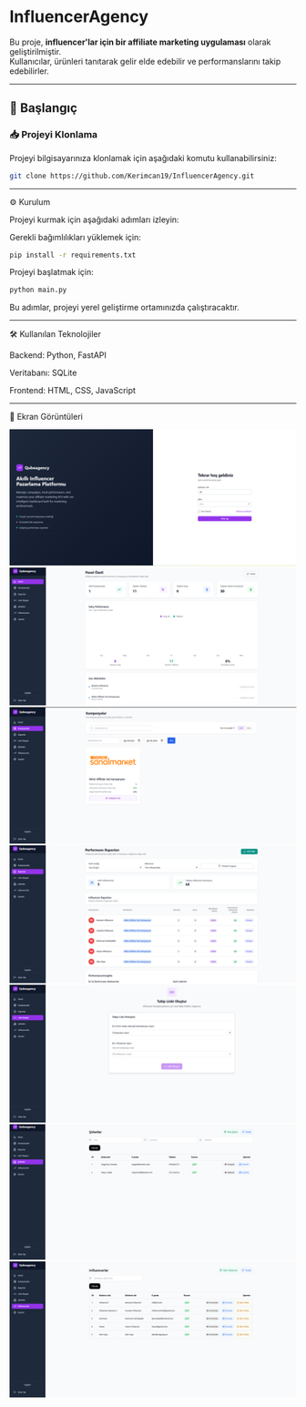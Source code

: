 # InfluencerAgency

Bu proje, **influencer'lar için bir affiliate marketing uygulaması** olarak geliştirilmiştir.  
Kullanıcılar, ürünleri tanıtarak gelir elde edebilir ve performanslarını takip edebilirler.

---

## 🚀 Başlangıç

### 📥 Projeyi Klonlama

Projeyi bilgisayarınıza klonlamak için aşağıdaki komutu kullanabilirsiniz:

```bash
git clone https://github.com/Kerimcan19/InfluencerAgency.git
```

---

⚙️ Kurulum

Projeyi kurmak için aşağıdaki adımları izleyin:

Gerekli bağımlılıkları yüklemek için:
```bash
pip install -r requirements.txt
```

Projeyi başlatmak için:
```bash
python main.py
```

Bu adımlar, projeyi yerel geliştirme ortamınızda çalıştıracaktır.

---

🛠️ Kullanılan Teknolojiler

Backend: Python, FastAPI

Veritabanı: SQLite

Frontend: HTML, CSS, JavaScript

---

📸 Ekran Görüntüleri

![Admin Paneli](1.png)
![Kullanıcı Sepeti](2.png)
![Admin Paneli](3.png)
![Kullanıcı Sepeti](4.png)
![Admin Paneli](5.png)
![Kullanıcı Sepeti](6.png)
![Admin Paneli](7.png)
